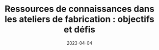 ---
title:  "Ressources de connaissances dans les ateliers de fabrication : objectifs et défis"
date:   2023-04-04
categories: research publication
doi: "10.1145/3583961.3583974"
authors: ["Clara Rigaud", "Gilles Bailly", "Yvonne Jansen"]
publisher: "IHM'23: 34ème Conférence Internationale Francophone sur l'Interaction Humain-Machine"
place: "Troyes, France"
pdfurl: "https://hal.sorbonne-universite.fr/hal-04015740"
---